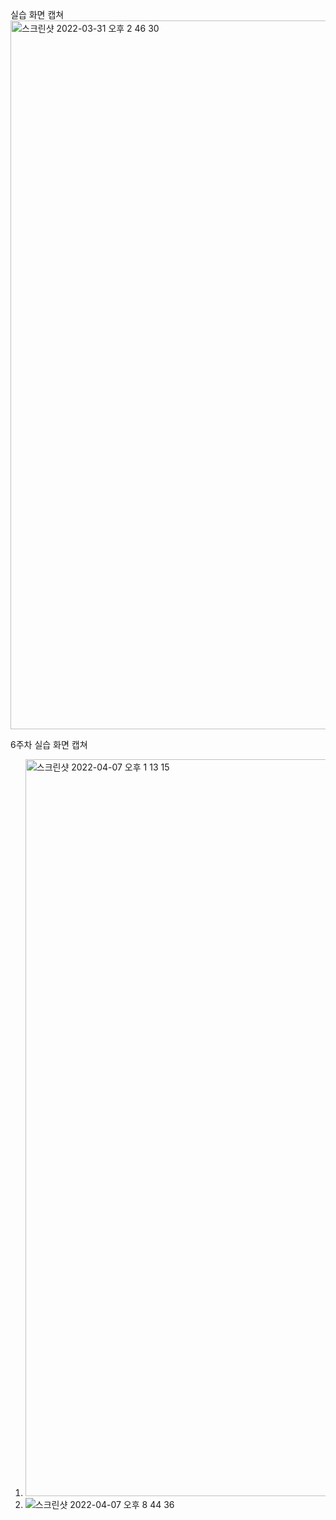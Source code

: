 실습 화면 캡쳐
<img width="1134" alt="스크린샷 2022-03-31 오후 2 46 30" src="https://user-images.githubusercontent.com/81680796/160985114-978901e0-2ccd-4026-8951-5410353141f8.png">

6주차 실습 화면 캡쳐
1) <img width="1179" alt="스크린샷 2022-04-07 오후 1 13 15" src="https://user-images.githubusercontent.com/81680796/162191708-d9fb5c78-618c-4be2-8e83-9aebd0ffa34a.png">
2) ![스크린샷 2022-04-07 오후 8 44 36](https://user-images.githubusercontent.com/81680796/162191721-04fffb16-c865-4f29-999c-b66036e3548c.png)
